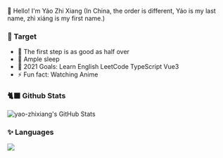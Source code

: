 👋 Hello! I'm Yáo Zhi Xiang (In China, the order is different, Yáo is my last name, zhì xiáng is my first name.)

### 📜 Target

- 🚶 The first step is as good as half over
- 🥱 Ample sleep
- 🚀 2021 Goals: Learn English LeetCode TypeScript Vue3
- ⚡ Fun fact: Watching Anime

### 🐈‍⬛ Github Stats

<img alt="yao-zhixiang's GitHub Stats" src="https://github-readme-stats.vercel.app/api?username=yao-zhixiang&theme=cobalt&show_icons=true" />

### ✨ Languages

<img src="https://github-readme-stats.vercel.app/api/top-langs/?username=yao-zhixiang&layout=compact&theme=cobalt" >

